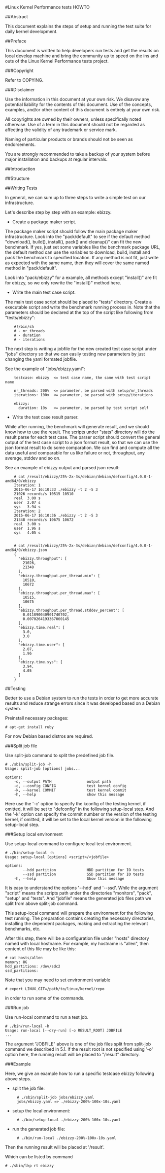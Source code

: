
#Linux Kernel Performance tests HOWTO


##Abstract

This document explains the steps of setup and running the test
suite for daily kernel development.


##Preface

This document is written to help developers run tests and get
the results on local develop machine and bring the community up
to speed on the ins and outs of the Linux Kernel Performance tests
project.


###Copyright

Refer to COPYING.


###Disclaimer

Use the information in this document at your own risk. We
disavow any potential liability for the contents of this
document. Use of the concepts, examples, and/or other content
of this document is entirely at your own risk.

All copyrights are owned by their owners, unless specifically
noted otherwise. Use of a term in this document should
not be regarded as affecting the validity of any trademark
or service mark.

Naming of particular products or brands should not be seen
as endorsements.

You are strongly recommended to take a backup of your system
before major installation and backups at regular intervals.


##Introduction


##Structure


##Writing Tests

In general, we can sum up to three steps to write a simple test
on our infrastructure.

Let's describe step by step with an example: ebizzy.

- Create a package maker script.

 The package maker script should follow the main package maker
 infrastructure. Look into the "pack/default" to see if the
 default method "download(), build(), install(), pack() and
 cleanup()" can fit the new benchmark. If yes, just set some
 variables like the benchmark package URL, the default method
 can use the variables to download, build, install and pack the
 benchmark to specified location. If any method is not fit, just
 write as expected with the same name, then they will cover the
 same named method in "pack/default".

 Look into "pack/ebizzy" for a example, all methods except "install()"
 are fit for ebizzy, so we only rewrite the "install()" method here.

- Write the main test case script.

 The main test case script should be placed to "tests" directory.
 Create a executable script and write the benchmark running process in.
 Note that the parameters should be declared at the top of the script
 like following from "tests/ebizzy":

		#!/bin/sh
		# - nr_threads
		# - duration
		# - iterations

 The next step is writing a jobfile for the new created test case script
 under "jobs" directory so that we can easily testing new parameters by
 just changing the yaml formated jobfile.

 See the example of "jobs/ebizzy.yaml":

		testcase: ebizzy  <= test case name, the same with test script name

		nr_threads: 200%  <= parameter, be parsed with setup/nr_threads
		iterations: 100x  <= parameter, be parsed with setup/iterations

		ebizzy:
		  duration: 10s   <= parameter, be parsed by test script self

- Write the test case result parser.

 While after running, the benchmark will generate result, and we should know
 how to use the result. The scripts under "stats" directory will do the result
 parse for each test case. The parser script should convert the general output
 of the test case script to a json format result, so that we can use the json
 format result to do some comparation. We can find and compute all the data useful
 and comparable for us like failure or not, throughput, any average, stddev and so on.

 See an example of ebizzy output and parsed json result:

		# cat /result/ebizzy/25%-2x-3s/debian/debian/defconfig/4.0.0-1-amd64/0/ebizzy
		Iteration: 1
		2015-06-17 16:10:33 ./ebizzy -t 2 -S 3
		21026 records/s 10515 10510
		real  3.00 s
		user  2.07 s
		sys   3.94 s
		Iteration: 2
		2015-06-17 16:10:36 ./ebizzy -t 2 -S 3
		21348 records/s 10675 10672
		real  3.00 s
		user  1.96 s
		sys   4.05 s


		# cat /result/ebizzy/25%-2x-3s/debian/debian/defconfig/4.0.0-1-amd64/0/ebizzy.json
		{
		  "ebizzy.throughput": [
		    21026,
		    21348
		  ],
		  "ebizzy.throughput.per_thread.min": [
		    10510,
		    10672
		  ],
		  "ebizzy.throughput.per_thread.max": [
		    10515,
		    10675
		  ],
		  "ebizzy.throughput.per_thread.stddev_percent": [
		    0.011890040901740702,
		    0.0070264193367060145
		  ],
		  "ebizzy.time.real": [
		    3.0,
		    3.0
		  ],
		  "ebizzy.time.user": [
		    2.07,
		    1.96
		  ],
		  "ebizzy.time.sys": [
		    3.94,
		    4.05
		  ]
		}

##Testing

Better to use a Debian system to run the tests in order to get more
accurate results and reduce strange errors since it was developed
based on a Debian system.

Preinstall necessary packages:

	# apt-get install ruby

For now Debian based distros are required.

###Split job file

Use split-job command to split the predefined job file.

	# ./sbin/split-job -h
	Usage: split-job [options] jobs...

	options:
	    -o, --output PATH                output path
	    -c, --config CONFIG              test kernel config
	    -k, --kernel COMMIT              test kernel commit
	    -h, --help                       show this message

Here use the '-c' option to specify the kconfig of the testing kernel, if
omitted, it will be set to "defconfig" in the following setup-local step.
And the '-k' option can specify the commit number or the version of the
testing kernel, if omitted, it will be set to the local kernel version in
the following setup-local step.


###Setup local environment

Use setup-local command to configure local test environment.

	# ./bin/setup-local -h
	Usage: setup-local [options] <script>/<jobfile>

	options:
	        --hdd partition              HDD partition for IO tests
	        --ssd partition              SSD partition for IO tests
	    -h, --help                       Show this message

It is easy to understand the options '--hdd' and '--ssd'. While the argument
"script" means the scripts path under the directories "monitors",
"pack", "setup" and "tests". And "jobfile" means the generated job files path
we split from above split-job command.

This setup-local command will prepare the environment for the following test
running. The preparation contains creating the necessary directories,
installing the dependent packages, making and extracting the relevant
benchmarks, etc.

After this step, there will be a configuration file under "hosts" directory
named with local hostname. For example, my hostname is "allen", then content
of this file may be like this:

	# cat hosts/allen
	memory: 8G
	hdd_partitions: /dev/sdc2
	ssd_partitions:

Note that you may need to set environment variable

	# export LINUX_GIT=/path/to/linux/kernel/repo

in order to run some of the commands.

###Run job

Use run-local command to run a test job.

	# ./bin/run-local -h
	Usage: run-local [--dry-run] [-o RESULT_ROOT] JOBFILE
	...

The argument "JOBFILE" above is one of the job files split from split-job
command we described in 5.1. If the result root is not specified using
'-o' option here, the running result will be placed to "/result" directory.

###Example

Here, we give an example how to run a specific testcase ebizzy following
above steps.

- split the job file:

		# ./sbin/split-job jobs/ebizzy.yaml
		jobs/ebizzy.yaml => ./ebizzy-200%-100x-10s.yaml

- setup the local environment:

		# ./bin/setup-local ./ebizzy-200%-100x-10s.yaml

- run the generated job file:

		# ./bin/run-local ./ebizzy-200%-100x-10s.yaml

Then the running result will be placed at '/result'.

Which can be listed by command

	# ./sbin/lkp rt ebizzy
